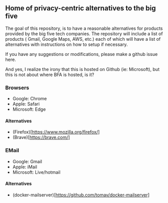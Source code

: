 ## Home of privacy-centric alternatives to the big five

The goal of this repository, is to have a reasonable alternatives for products provided by the big five tech companies.
The repository will include a list of products ( Gmail, Google Maps, AWS, etc.) each of which will have a list of alternatives with instructions on how to setup if necessary.

If you have any suggestions or modifications, please make a github issue here.

And yes, I realize the irony that this is hosted on Github (ie: Microsoft), but this is not about where BFA is hosted, is it?

### Browsers

- Google: Chrome
- Apple: Safari
- Microsoft: Edge

#### Alternatives

- (Firefox)[https://www.mozilla.org/firefox/]
- (Brave)[https://brave.com/]


### EMail

- Google: Gmail
- Apple: iMail
- Microsoft: Live/hotmail

#### Alternatives

 - (docker-mailserver)[https://github.com/tomav/docker-mailserver]






